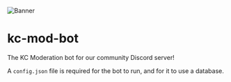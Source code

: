 ![Banner](https://i.imgur.com/DjFBHsG.png)

# kc-mod-bot
The KC Moderation bot for our community Discord server!

A `config.json` file is required for the bot to run, and for it to use a database.
